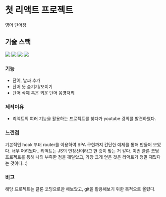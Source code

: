# 첫 리액트 프로젝트
<p>영어 단어장</p>

## 기술 스택
<img src="https://img.shields.io/badge/React-50BCDF?style=flat-square&logo=React&logoColor=white"/>
<img src="https://img.shields.io/badge/JavaScript-FFCA28?style=flat-square&logo=react&logoColor=white"/>
<img src="https://img.shields.io/badge/HTML-C4302B?style=flat-square&logo=react&logoColor=white"/>
<img src="https://img.shields.io/badge/CSS-50BCDF?style=flat-square&logo=react&logoColor=white"/>

### 기능
<ul>
  <li>단어, 날짜 추가</li>
  <li>단어 뜻 숨기기/보이기</li>
  <li>단어 삭제 혹은 외운 단어 음영처리</li>
</ul>

### 제작이유
- 리액트의 여러 기능을 활용하는 프로젝트를 찾다가 youtube 강의를 발견하였다.

### 느낀점 
기본적인 hook 부터 router를 이용하여 SPA 구현까지 간단한 예제를 통해 만들어 보았다.
너무 어려웠다.. 리액트는 JS의 연장선이라고 한 것이 맞는 거 같다.
이번 클론 코딩 프로젝트를 통해 나의 부족한 점을 깨달았고,
가장 크게 얻은 것은 리액트가 정말 재밌다는 것이다. :)

### 비고
해당 프로젝트는 클론 코딩으로만 해보았고,
git을 활용해보기 위한 목적으로 올렸다.
